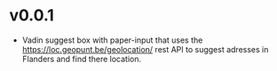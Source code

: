 v0.0.1
======
* Vadin suggest box with paper-input that uses the https://loc.geopunt.be/geolocation/ rest API to suggest adresses in Flanders and find there location.
